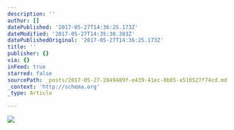 ```yaml
---
description: ''
author: []
datePublished: '2017-05-27T14:36:25.173Z'
dateModified: '2017-05-27T14:35:30.383Z'
datePublishedOriginal: '2017-05-27T14:36:25.173Z'
title: ''
publisher: {}
via: {}
inFeed: true
starred: false
sourcePath: _posts/2017-05-27-2049489f-e439-41ec-8b85-a510527f74cd.md
_context: 'http://schema.org'
_type: Article

---
```

![](https://the-grid-user-content.s3-us-west-2.amazonaws.com/5280ec53-f936-4432-b6df-c11858a3609e.jpg)